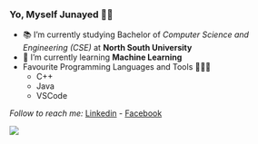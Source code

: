 ### Yo, Myself Junayed 👋🤧

- 📚 I’m currently studying Bachelor of *Computer Science and Engineering (CSE)* at **North South University**
- 🌱 I’m currently learning **Machine Learning**
- Favourite Programming Languages and Tools 🔭🚀🔥
  - C++
  - Java
  - VSCode

*Follow to reach me:*
[Linkedin](https://www.linkedin.com/in/md-shakib-shahariar-junayed-9080631b7/) - [Facebook](https://www.facebook.com/xavierfrox.junayed)

<img src="https://github-readme-stats.vercel.app/api?username=itzjunayed&&show_icons=true&title_color=ffffff&icon_color=bb2acf&text_color=daf7dc&bg_color=151515">

